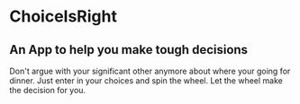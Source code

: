 # <h1>ChoiceIsRight</h1>

<h2>An App to help you make tough decisions</h2>

Don't argue with your significant other anymore about where your going for dinner.   Just enter in your choices and spin the wheel.  Let the wheel make the decision for you.
